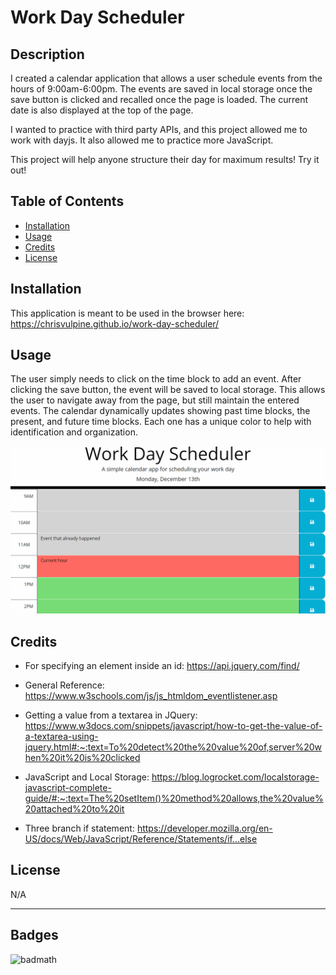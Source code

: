 # Work Day Scheduler 

## Description

I created a calendar application that allows a user schedule events from the hours of 9:00am-6:00pm. The events are saved in local storage once the save button is clicked and recalled once the page is loaded. The current date is also displayed at the top of the page.<br>

 I wanted to practice with third party APIs, and this project allowed me to work with dayjs. It also allowed me to practice more JavaScript.<br>

This project will help anyone structure their day for maximum results! Try it out!

## Table of Contents

- [Installation](#installation)
- [Usage](#usage)
- [Credits](#credits)
- [License](#license)

## Installation

This application is meant to be used in the browser here: https://chrisvulpine.github.io/work-day-scheduler/

## Usage

The user simply needs to click on the time block to add an event. After clicking the save button, the event will be saved to local storage. This allows the user to navigate away from the page, but still maintain the entered events. The calendar dynamically updates showing past time blocks, the present, and future time blocks. Each one has a unique color to help with identification and organization. 

   
   ![gif of calendar app being used](Assets/img/05-third-party-apis-homework-demo.gif)


## Credits

* For specifying an element inside an id: https://api.jquery.com/find/

* General Reference: https://www.w3schools.com/js/js_htmldom_eventlistener.asp

* Getting a value from a textarea in JQuery: https://www.w3docs.com/snippets/javascript/how-to-get-the-value-of-a-textarea-using-jquery.html#:~:text=To%20detect%20the%20value%20of,server%20when%20it%20is%20clicked

* JavaScript and Local Storage: https://blog.logrocket.com/localstorage-javascript-complete-guide/#:~:text=The%20setItem()%20method%20allows,the%20value%20attached%20to%20it

* Three branch if statement: https://developer.mozilla.org/en-US/docs/Web/JavaScript/Reference/Statements/if...else

## License

N/A

---
## Badges

![badmath](https://img.shields.io/github/languages/top/lernantino/badmath)